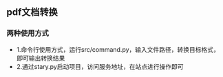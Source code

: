 ## pdf文档转换

### 两种使用方式
- 1.命令行使用方式，运行src/command.py，输入文件路径，转换目标格式，即可输出转换结果
- 2.通过stary.py启动项目，访问服务地址，在站点进行操作即可